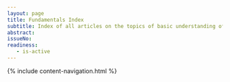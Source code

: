 ```yaml
---
layout: page
title: Fundamentals Index
subtitle: Index of all articles on the topics of basic understanding of Agile.
abstract: 
issueNo: 
readiness:
   - is-active
---
```


{% include content-navigation.html %}
